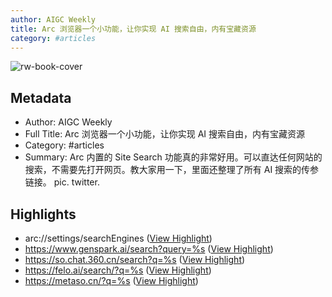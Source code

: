 ```yaml
---
author: AIGC Weekly
title: Arc 浏览器一个小功能，让你实现 AI 搜索自由，内有宝藏资源
category: #articles
---
```

![rw-book-cover](https://readwise-assets.s3.amazonaws.com/static/images/article4.6bc1851654a0.png)

## Metadata
- Author: AIGC Weekly
- Full Title: Arc 浏览器一个小功能，让你实现 AI 搜索自由，内有宝藏资源
- Category: #articles
- Summary: Arc 内置的 Site Search 功能真的非常好用。可以直达任何网站的搜索，不需要先打开网页。教大家用一下，里面还整理了所有 AI 搜索的传参链接。 pic. twitter.

## Highlights
- arc://settings/searchEngines ([View Highlight](https://read.readwise.io/read/01j4nan22znx8a64apn2m4k9gd))
- https://www.genspark.ai/search?query=%s ([View Highlight](https://read.readwise.io/read/01j4nax9vvxj3f2ya1743drp0c))
- https://so.chat.360.cn/search?q=%s ([View Highlight](https://read.readwise.io/read/01j4naq2e0aptj2xh3t1ef1hed))
- https://felo.ai/search/?q=%s ([View Highlight](https://read.readwise.io/read/01j4narges2gk2a4wtgwee920t))
- https://metaso.cn/?q=%s ([View Highlight](https://read.readwise.io/read/01j4nasq31pe2z8qtd4w5w256r))
